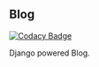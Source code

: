 ## Blog 
[![Codacy Badge](https://api.codacy.com/project/badge/Grade/9ebf26c338d649dfbe7cf916eef83fa1)](https://www.codacy.com/app/sudhanshu-jha/Blog?utm_source=github.com&amp;utm_medium=referral&amp;utm_content=sudhanshu-jha/Blog&amp;utm_campaign=Badge_Grade)

Django powered Blog.

